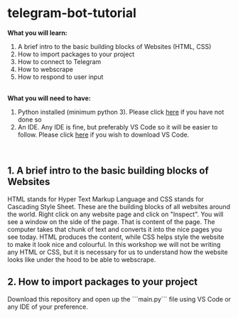 # telegram-bot-tutorial

<b>What you will learn:</b>
<ol>
  <li>A brief intro to the basic building blocks of Websites (HTML, CSS)</li>
  <li>How to import packages to your project</li>
  <li>How to connect to Telegram</li>
  <li>How to webscrape</li>
  <li>How to respond to user input</li>
</ol>
<br>
<b>What you will need to have:</b>
<ol>
  <li>Python installed (minimum python 3). Please click <a href="https://www.python.org/downloads/">here</a> if you have not done so</li>
  <li>An IDE. Any IDE is fine, but preferably VS Code so it will be easier to follow. Please click <a href="https://code.visualstudio.com/">here</a> if you wish to download VS Code.</li>
</ol>
<br>
<h2>1. A brief intro to the basic building blocks of Websites</h2>
HTML stands for Hyper Text Markup Language and CSS stands for Cascading Style Sheet. These are the building blocks of all websites around the world.
Right click on any website page and click on "Inspect". You will see a window on the side of the page. That is content of the page. The computer takes that chunk of text and converts it into the nice pages you see today. HTML produces the content, while CSS helps style the website to make it look nice and colourful. In this workshop we will not be writing any HTML or CSS, but it is necessary for us to understand how the website looks like under the hood to be able to webscrape.
<br>
<h2>2. How to import packages to your project</h2>
Download this repository and open up the ```main.py``` file using VS Code or any IDE of your preference.
